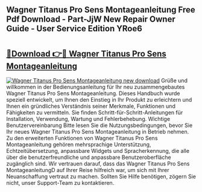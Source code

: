 ## Wagner Titanus Pro Sens Montageanleitung Free Pdf Download - Part-JjW New Repair Owner Guide - User Service Edition YRoe6

# <h2><a href="http://df88mz.blite.top/?on=Wagner+Titanus+Pro+Sens+Montageanleitung">🔗Download 👉🔴 Wagner Titanus Pro Sens Montageanleitung</a></h2>

[![Wagner Titanus Pro Sens Montageanleitung new download](https://i.imgur.com/lujVjoI.png)](http://df88mz.blite.top/?on=Wagner+Titanus+Pro+Sens+Montageanleitung)
Grüße und willkommen in der Bedienungsanleitung für Ihr neu zusammengebautes Wagner Titanus Pro Sens Montageanleitung. Dieses Handbuch wurde speziell entwickelt, um Ihnen den Einstieg in Ihr Produkt zu erleichtern und Ihnen ein gründliches Verständnis seiner Merkmale, Funktionen und Fähigkeiten zu vermitteln. Sie finden Schritt-für-Schritt-Anleitungen für Installation, Verwendung, Wartung und Fehlerbehebung. Wichtige Benutzervereinbarung Bitte lesen Sie die Nutzungsbedingungen, bevor Sie Ihr neues Wagner Titanus Pro Sens Montageanleitung in Betrieb nehmen. Zu den erweiterten Funktionen von Wagner Titanus Pro Sens Montageanleitung gehören mehrsprachige Unterstützung, Echtzeitübersetzung, anpassbare Widgets und Spracherkennung, die alle über die benutzerfreundliche und anpassbare Benutzeroberfläche zugänglich sind. Wir vertrauen darauf, dass das Wagner Titanus Pro Sens MontageanleitungD auf Ihrer Reise hilfreich war, um sich mit Ihrer Neuanschaffung vertraut zu machen. Sollten Sie Hilfe benötigen, zögern Sie nicht, unser Support-Team zu kontaktieren.
